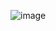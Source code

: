 ![image](https://user-images.githubusercontent.com/59441571/234252179-b6b06517-18d6-44bc-ad49-6fbb78d40ea3.png)

<!--
**SashaEm/SashaEm** is a ✨ _special_ ✨ repository because its `README.md` (this file) appears on your GitHub profile.
